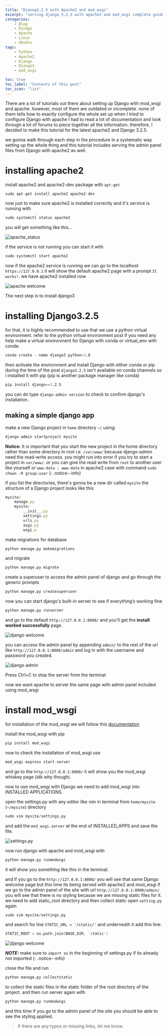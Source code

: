 ```yaml
---
title: "Djanog3.2.5 with Apache2 and mod_wsgi"
excerpt: "serving django 3.2.5 with apache2 and mod_wsgi complete guide"
categories:
    - Blog
    - Djnago
    - Apache
    - Linux
    - Ububtu
tags:
    - Python
    - Apache2
    - Django
    - Django3
    - mod_wsgi

toc: true
toc_label: "Contents of this post"
toc_icon: "list"
---
```


There are a lot of tutorials out there about setting up Django with mod_wsgi and apache. however, most of them are outdated or incomplete. none of them tells how to exactly configure the whole set up
when I tried to configure Django with apache I had to read a lot of documentation and look through a lot of forums to piece together all the information. therefore, I decided to make this tutorial for the latest apache2 and Django 3.2.5.

we gonna walk through each step in the procedure in a systematic way setting up the whole thing and this tutorial includes serving the admin panel files from Django with apache2 as well.

# installing apache2

install apache2 and apache2-dev package with `apt-get`
```s
sudo apt-get install apache2 apache2-dev
```
now just to make sure apache2 is installed correctly and it's service is running with
```s
sudo systemctl status apache2
```
you will get something like this...

![apache_status](/assets/images/django_blog_images/apache_status.png)

if the service is not running you can start it with
```s
sudo systemctl start apache2
```

now if the apache2 service is running we can go to the localhost `https://127.0.0.1` it will show the default apache2 page with a prompt `It works!`. we have apache2 installed now

![apache welcome](/assets/images/django_blog_images/apache_welcome.png)


The next step is to install django3 
# installing Django3.2.5
for that, it is highly recommended to use that we use a python virtual environment. refer to the python virtual environment post if you need any help 
make a virtual environment for Django with conda or virtual_env
with conda:
```s
conda create --name django3 python=3.8
```
then activate the environment 
and install Django with either conda or pip
during the time of the post `django3.2.5` isn't available on conda channels so i installed it with pip (pip is another package manager like conda)
```s
pip install django==3.2.5
```
you can do type `django-admin version` to check to confirm django's installation.

## making a simple django app


make a new Django project in  `home` directory `~/`  using:
```s
django-admin startproject mysite
```
**Notice:** It is important that you start the new project in the home directory rather than some directory in root i.e. `/var/www/` because django-admin need the read-write access. you might run into error if you try to start a project in `var/www/`. or you can give the read write from `root` to another user like yourself or `www-data : www-data`  in apache2 case with command `sudo chown -R group:user`
{: .notice--info} 

if you  list the directories,  there's gonna be  a new dir called `mysite`
the structure of a Django project looks like this
```js
mysite/
    manage.py
    mysite/
        __init__.py
        settings.py
        urls.py
        asgi.py
        wsgi.p
```

make migrations for database
```s
python manage.py makemigrations
```
and migrate
```s
python manage.py migrate
```

create a superuser to access the admin panel of django and go through the generic prompts
```zsh
python manage.py createsuperuser
```
now you can start django's built-in server to see if everything’s working fine
```s
python manage.py runserver
```
and go to the default `http://127.0.0.1:8000/` and you'll get the **install worked successfully** page.

![django welcome](/assets/images/django_blog_images/django_welcome.png)


you can access the admin panel by appending `admin/` to the rest of the url like `http://127.0.0.1:8000/admin` and log in with the username and password you created.

![django admin](/assets/images/django_blog_images/django_admin.png)


Press Ctrl+C to stop the server from the terminal

now we want apache to server the same page with admin panel included using mod_wsgi
# install mod_wsgi

for installation of the mod_wsgi we will follow this [documentation](https://pypi.org/project/mod-wsgi/)



install the mod_wsgi with pip 

```s
pip install mod_wsgi
```
now to check the installation of mod_wsgi use
```s
mod_wsgi-express start-server
```
and go to the `http://127.0.0.1:8000/` it will show you the mod_wsgi whiskey page (idk why though).

now to use mod_wsgi with Django we need to add mod_wsgi into INSTALLED APPLICATIONS.

open the settings.py with any editor like vim in terminal from `home/mysite` (`~/mysite`) directory 
```s
sudo vim mysite/settings.py 
```
and add the `mod_wsgi.server` at the end of INSTALLED_APPS and save the file.

![settings.py](/assets/images/django_blog_images/settings.py.png)


now run django with apache and mod_wsgi with 

```s
python manage.py runmodwsgi
```
it will show you something like this in the terminal:

and if you go to the `http://127.0.0.1:8000/` you will see that same Django welcome page but this time its being served with apache2 and mod_wsgi 
if we go to the admin panel of the site with url `http://127.0.0.1:8000/admin/` you will see that there is no styling because we are missing static files for it. we need to add static_root directory and then collect static
open `setting.py` again 
```s
sudo vim mysite/settings.py
```
and search for line  `STATIC_URL = '/static/'`
and underneath it add this line:
```s
STATIC_ROOT = os.path.join(BASE_DIR, 'static')
```

![django welcome](/assets/images/django_blog_images/static_root.png)




***NOTE:*** make sure to `import os` in the beginning of settings.py if its already not imported
{: .notice--info} 

close the file and run
```s
python manage.py collectstatic
```
to collect the static files in the static folder of the root directory of the project. 
and then run server again with 
```s
python manage.py runmodwsgi
```
and this time if you go to the admin panel of the site you should be able to see the styling applied. 
 
> If there are any typos or missing links, let me know.
